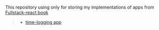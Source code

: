 This repository using only for storing my implementations of apps from 
[Fullstack-react book](https://www.fullstackreact.com/)

> * [time-logging app](https://github.com/dmitriyzyuzin/Fullstack-React-solutions/tree/master/timers)
